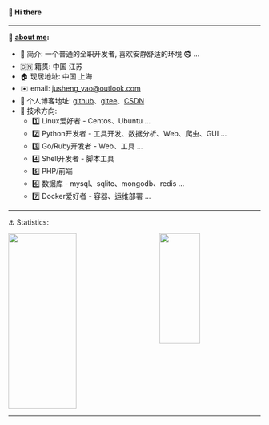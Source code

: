 #### 👋 Hi there
---

:speech_balloon: **[about me](https://yaojusheng.github.io/resume):**

- :man: 简介: 一个普通的全职开发者, 喜欢安静舒适的环境 :no_smoking: ...
- :cn: 籍贯: 中国 江苏
- :house: 现居地址: 中国 上海
- :envelope: email: jusheng_yao@outlook.com
- :book: 个人博客地址: [github](https://yaojusheng.github.io/)、[gitee](https://yaojusheng.gitee.io/blog/)、[CSDN](https://blog.csdn.net/weixin_41599858?type=blog)
- :maple_leaf: 技术方向:
  - :one: Linux爱好者 - Centos、Ubuntu ...
  - :two: Python开发者 - 工具开发、数据分析、Web、爬虫、GUI ...
  - :three: Go/Ruby开发者 - Web、工具 ...
  - :four: Shell开发者 - 脚本工具
  - :five: PHP/前端
  - :six: 数据库 - mysql、sqlite、mongodb、redis ...
  - :seven: Docker爱好者 - 容器、运维部署 ...

---

:anchor: Statistics:
<!--
![Jusheng's github stats](https://github-readme-stats-livid-six.vercel.app/api?username=YaoJusheng&show_icons=true&theme=tokyonight)

[![Top Langs](https://github-readme-stats-livid-six.vercel.app/api/top-langs/?username=YaoJusheng&layout=compact&theme=blue-green&hide=c,C%2B%2B,tex,ncl,plpgsql,hack,Jupyter%20Notebook,html,css,scss&langs_count=10)](https://github.com/anuraghazra/github-readme-stats)
-->

<div style="display:flex;justify-content:space-between;">
  <img width="52%" height="350" src="https://github-readme-stats-livid-six.vercel.app/api?username=YaoJusheng&show_icons=true&theme=tokyonight" />
  &emsp;
  <img width="40%" height="220" src="https://github-readme-stats-livid-six.vercel.app/api/top-langs/?username=YaoJusheng&layout=compact&theme=blue-green&hide=c,C%2B%2B,tex,ncl,plpgsql,hack,Jupyter%20Notebook,php,mako,powershell,vim%20script,makefile,dockerfile,html,css,scss&langs_count=8&exclude_repo=github-readme-stats,YaoJusheng.github.io,Django-2-by-Example,python-django-demo,python-tornado-demo，prometheus_flask_exporter,coder2gwy,blog_photos,gitbook,images_store,utterances,webBook,dynamic-resume,resume,hexo-theme-diaspora,hexo-theme-landscape,hexo-theme-icarus,hexo-theme-yilia-plus,hexo-theme-next,php-demo,phpStudy,Exercise" />
</div>

---

<!--
[![Top Langs](https://github-readme-stats.vercel.app/api/top-langs/?username=YaoJusheng&layout=compact&theme=default)](https://github.com/anuraghazra/github-readme-stats)
-->
<!--
**YaoJusheng/YaoJusheng** is a ✨ _special_ ✨ repository because its `README.md` (this file) appears on your GitHub profile.

Here are some ideas to get you started:

- 🔭 I’m currently working on ...
- 🌱 I’m currently learning ...
- 👯 I’m looking to collaborate on ...
- 🤔 I’m looking for help with ...
- 💬 Ask me about ...
- 📫 How to reach me: ...
- 😄 Pronouns: ...
- ⚡ Fun fact: ...
-->
